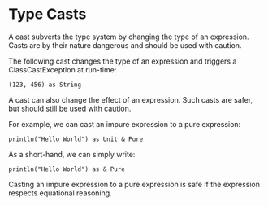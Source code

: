 # Type Casts

A cast subverts the type system by changing the type of an expression. Casts are by their nature dangerous and should be used with caution.

The following cast changes the type of an expression and triggers a ClassCastException at run-time:

```flix
(123, 456) as String
```

A cast can also change the effect of an expression. Such casts are safer, but should still be used with caution.

For example, we can cast an impure expression to a pure expression:

```flix
println("Hello World") as Unit & Pure
```

As a short-hand, we can simply write:

```flix
println("Hello World") as & Pure
```

Casting an impure expression to a pure expression is safe if the expression respects equational reasoning.
